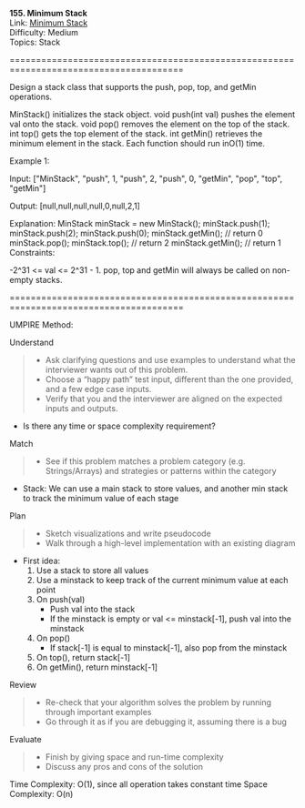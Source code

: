 **155. Minimum Stack**  
Link: [Minimum Stack](https://neetcode.io/problems/minimum-stack?list=neetcode150)  
Difficulty: Medium  
Topics: Stack

=======================================================================================

Design a stack class that supports the push, pop, top, and getMin operations.

MinStack() initializes the stack object.
void push(int val) pushes the element val onto the stack.
void pop() removes the element on the top of the stack.
int top() gets the top element of the stack.
int getMin() retrieves the minimum element in the stack.
Each function should run inO(1) time.

Example 1:

Input: ["MinStack", "push", 1, "push", 2, "push", 0, "getMin", "pop", "top", "getMin"]

Output: [null,null,null,null,0,null,2,1]

Explanation:
MinStack minStack = new MinStack();
minStack.push(1);
minStack.push(2);
minStack.push(0);
minStack.getMin(); // return 0
minStack.pop();
minStack.top();    // return 2
minStack.getMin(); // return 1
Constraints:

-2^31 <= val <= 2^31 - 1.
pop, top and getMin will always be called on non-empty stacks.

=======================================================================================

UMPIRE Method:

Understand
> - Ask clarifying questions and use examples to understand what the interviewer wants out of this problem.
> - Choose a “happy path” test input, different than the one provided, and a few edge case inputs.
> - Verify that you and the interviewer are aligned on the expected inputs and outputs.
- Is there any time or space complexity requirement? 
  
Match
> - See if this problem matches a problem category (e.g. Strings/Arrays) and strategies or patterns within the category
- Stack: We can use a main stack to store values, and another min stack to track the minimum value of each stage
  
Plan
> - Sketch visualizations and write pseudocode
> - Walk through a high-level implementation with an existing diagram
- First idea:
  1. Use a stack to store all values
  2. Use a minstack to keep track of the current minimum value at each point
  3. On push(val)
     - Push val into the stack
     - If the minstack is empty or val <= minstack[-1], push val into the minstack
  4. On pop()
     - If stack[-1] is equal to minstack[-1], also pop from the minstack
  5. On top(), return stack[-1]
  6. On getMin(), return minstack[-1] 
  
Review
> - Re-check that your algorithm solves the problem by running through important examples
> - Go through it as if you are debugging it, assuming there is a bug

Evaluate
> - Finish by giving space and run-time complexity
> - Discuss any pros and cons of the solution


Time Complexity: O(1), since all operation takes constant time
Space Complexity: O(n)
